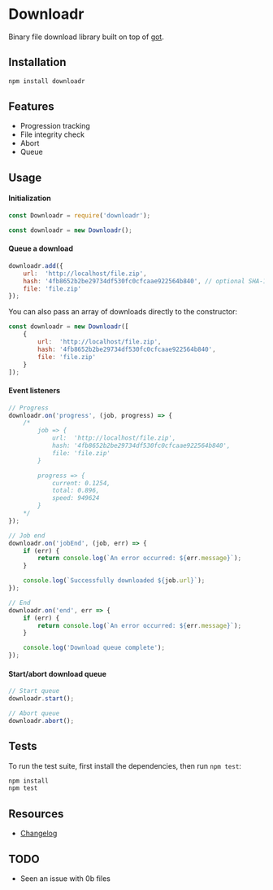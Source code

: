 # Downloadr

Binary file download library built on top of [got](https://github.com/sindresorhus/got).

## Installation

```bash
npm install downloadr
```

## Features

* Progression tracking
* File integrity check
* Abort
* Queue

## Usage

#### Initialization
```javascript
const Downloadr = require('downloadr');

const downloadr = new Downloadr();
```

#### Queue a download
```javascript
downloadr.add({
    url:  'http://localhost/file.zip',
    hash: '4fb8652b2be29734df530fc0cfcaae922564b840', // optional SHA-1 - omit to skip file integrity check
    file: 'file.zip'
});
```

You can also pass an array of downloads directly to the constructor:

```javascript
const downloadr = new Downloadr([
    {
        url:  'http://localhost/file.zip',
        hash: '4fb8652b2be29734df530fc0cfcaae922564b840',
        file: 'file.zip'
    }
]);
```

#### Event listeners
```javascript
// Progress
downloadr.on('progress', (job, progress) => {
    /*
        job => {
            url:  'http://localhost/file.zip',
            hash: '4fb8652b2be29734df530fc0cfcaae922564b840',
            file: 'file.zip'
        }

        progress => {
            current: 0.1254,
            total: 0.896,
            speed: 949624
        }
    */
});

// Job end
downloadr.on('jobEnd', (job, err) => {
    if (err) {
        return console.log(`An error occurred: ${err.message}`);
    }

    console.log(`Successfully downloaded ${job.url}`);
});

// End
downloadr.on('end', err => {
    if (err) {
        return console.log(`An error occurred: ${err.message}`);
    }

    console.log('Download queue complete');
});
```

#### Start/abort download queue
```javascript
// Start queue
downloadr.start();

// Abort queue
downloadr.abort();
```

## Tests

To run the test suite, first install the dependencies, then run `npm test`:
```bash
npm install
npm test
```

## Resources

* [Changelog](CHANGELOG.md)

## TODO

* Seen an issue with 0b files
